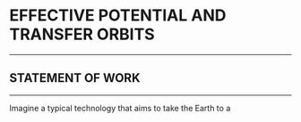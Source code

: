 # EFFECTIVE POTENTIAL AND TRANSFER ORBITS

---

## STATEMENT OF WORK

--- 
Imagine a typical technology that aims to take the Earth to a 